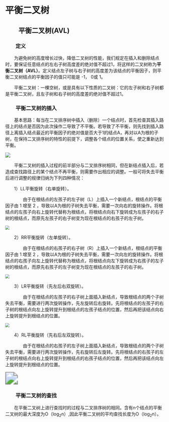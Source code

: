 # 平衡二叉树



## &emsp;&emsp;平衡二叉树(AVL)

### &emsp;&emsp;定义

&emsp;&emsp;为避免树的高度增长过快，降低二叉树的性能，我们规定在插入和删除结点时，要保证任意结点的左右子树高度差的绝对值不超过1，将这样的二叉树称为**平衡二叉树（AVL）**。定义结点左子树与右子树的高度差为该结点的平衡因子，则平衡二叉树结点的平衡因子的值只可能是 -1， 0或 1。

&emsp;&emsp;平衡二叉树：一棵空树，或是具有以下性质的二叉树：它的左子树和右子树都是平衡二叉树，且左子树和右子树的高度差的绝对值不超过1。



### &emsp;&emsp;平衡二叉树的插入

&emsp;&emsp;基本思路：每当在二叉排序树中插入（删除）一个结点时，首先检查其插入路径上的结点是否因为此次操作二导致了不平衡。若导致了不平衡，则先找到插入路径上离插入结点最近的平衡因子的绝对值是否大于1的结点A，再对以A为根的子树，在保持二叉排序树的特性的前提下，调整各个结点的位置关系，使之重新达到平衡。

![](https://xiuxin-1304803037.cos.ap-shanghai.myqcloud.com/最小平衡二叉树.jpg)

&emsp;&emsp;平衡二叉树的插入过程的前半部分与二叉排序树相同，但在新结点插入后，若造成查找路径上的某个结点不再平衡，则需要作出相应的调整。一般可将失去平衡后进行调整的规律归纳为下列四种情况：

&emsp;&emsp;1）LL平衡旋转（右单旋转）。

&emsp;&emsp;&emsp;&emsp;由于在根结点的左孩子的左子树（L）上插入一个新结点，根结点的平衡因子由 1 增至 2 ，导致以A为根的子树失去平衡，需要一次向右的旋转操作。将根结点的左孩子向右上旋转代替称为根结点，将根结点向右下旋转成为左孩子的右子树的根结点，而原先左孩子的右子树变为现在根结点的右孩子的左子树。

<img src="https://xiuxin-1304803037.cos.ap-shanghai.myqcloud.com/LL平衡旋转.png" style="zoom: 80%;" />



&emsp;&emsp;2）RR平衡旋转（左单旋转）。

&emsp;&emsp;&emsp;&emsp;由于在根结点的右孩子的右子树（R）上插入一个新结点，根结点的平衡因子由 1 增至 2 ，导致以A为根的子树失去平衡，需要一次向左的旋转操作。将根结点的右孩子向左上旋转代替称为根结点，将根结点向左下旋转成为右孩子的左子树的根结点，而原先右孩子的左子树变为现在根结点的左孩子的右子树。

<img src="https://xiuxin-1304803037.cos.ap-shanghai.myqcloud.com/RR平衡旋转.png" style="zoom:80%;" />

&emsp;&emsp;3）LR平衡旋转（先左后右双旋转）。

&emsp;&emsp;&emsp;&emsp;由于在根结点的左孩子的右子树上面插入新结点，导致根结点的两个子树失去平衡，需要进行两次旋转操作，先左旋转后右旋转。先将根结点的左孩子的右子树的根结点向左上旋转提升到根结点的左孩子结点的位置，然后再把该结点向右上旋转提升到根结点的位置。

<img src="https://xiuxin-1304803037.cos.ap-shanghai.myqcloud.com/LR平衡旋转.png" style="zoom:80%;" />

&emsp;&emsp;4）RL平衡旋转（先右后左双旋转）。

&emsp;&emsp;&emsp;&emsp;由于在根结点的右孩子的左子树上面插入新结点，导致根结点的两个子树失去平衡，需要进行两次旋转操作，先右旋转后左旋转。先将根结点的右孩子的左子树的根结点向右上旋转提升到根结点的右孩子结点的位置，然后再把该结点向左上旋转提升到根结点的位置。

<img src="https://xiuxin-1304803037.cos.ap-shanghai.myqcloud.com/RL平衡旋转.png" style="zoom: 250%;" />



### &emsp;&emsp;平衡二叉树的查找

&emsp;&emsp;在平衡二叉树上进行查找时的过程与二叉排序树的相同。含有n个结点的平衡二叉树的最大深度为O（log<sub>2</sub>n）,因此平衡二叉树的平均查找长度为O（log<sub>2</sub>n）。